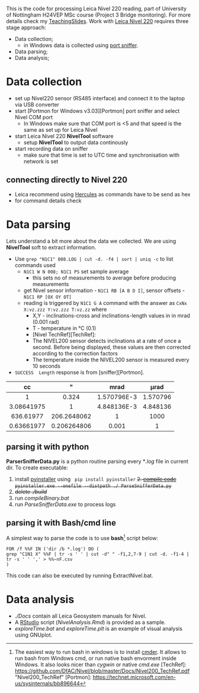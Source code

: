 
This is the code for processing Leica Nivel 220 reading, part of University of Nottingham H24VEP MSc course (Project 3 Bridge monitoring). For more details check my [TeachingSlides](https://github.com/DfAC/TeachingSlides/tree/master/H24VEP_Bridge).
Work with [Leica Nivel 220](http://leica-geosystems.com/products/levels/leica-nivel210_220) requires three stage approach:

* Data collection;
  * in Windows data is collected using [port sniffer](https://technet.microsoft.com/en-us/sysinternals/bb896644).
* Data parsing;
* Data analysis;


# Data collection

* set up  Nivel220 sensor (RS485 interface) and connect it to the laptop via USB converter
* start [Portmon for Windows v3.03][Portmon] port sniffer and select Nivel COM port
  * In Windows make sure that COM port is <5 and that speed is the same as set up for Leica Nivel
* start Leica Nivel 220 **NivelTool** software
  * setup **NivelTool** to output data continously
* start recording data on sniffer
  * make sure that time is set to UTC time and synchronisation with network is set

## connecting directly to Nivel 220

* Leica recommend using [Hercules](http://www.hw-group.com/products/hercules/index_en.html) as commands have to be send as hex
* for command details check

# Data parsing

Lets understand a bit more about the data we collected. We are using **NivelTool** soft to extract information.

* Use `grep "N1C1" 008.LOG | cut -d. -f4 | sort | uniq -c` to list commands used
  * `N1C1 W N 008; N1C1 PS` set sample average
    * this sets no of measurements to average before producing measurements
  * get Nivel sensor information - `N1C1 RB [A B D I]`, sensor offsets - `N1C1 RP [OX OY OT]`
  * reading is triggered by `N1C1 G A` command with the answer as `CxNx X:vz.zzz Y:vz.zzz T:vz.zz` where
    * X,Y - inclinations-cross and inclinations-length values in in mrad (0.001 rad)
    * T - temperature in °C (0.1)
    * [Nivel TechRef][TechRef]:
    * The NIVEL200 sensor detects inclinations at a rate of once a second. Before being displayed, these values are then corrected according to the correction factors
    * The temperature inside the NIVEL200 sensor is measured every 10 seconds
* `SUCCESS  Length` response is from [sniffer][Portmon].

cc | " | mrad | μrad
:-: |:-:| :-:  | :-:
1 | 0.324 | 1.570796E-3 | 1.570796
3.08641975 | 1 | 4.848136E-3 | 4.848136
636.61977 | 206.2648062 | 1 | 1000
0.63661977 | 0.206264806 | 0.001 | 1


## parsing it with python

**ParserSnifferData.py** is a python routine parsing every **.log* file in current dir. To create executable:

1. install [pyinstaller](https://github.com/pyinstaller/pyinstaller/) using ` pip install pyinstaller`
<s>2. [compile code](http://pyinstaller.readthedocs.io/en/latest/usage.html) `pyinstaller.exe --onefile --distpath ./ ParseSnifferData.py`
3. delete *./build*</s>
4. run *compileBinary.bat*
3. run *ParseSnifferData.exe* to process logs


## parsing it with Bash/cmd line

A simplest way to parse the code is to use **bash**[^1] script below:

```
FOR /f %%F IN ('dir /b *.log') DO (
grep "C1N1 X" %%F | tr -s ' ' | cut -d" " -f1,2,7-9 | cut -d. -f1-4 | tr -s ' ' ',' > %%~nF.csv
)
```
This code can also be executed by running ExtractNivel.bat.




# Data analysis

* *./Docs* contain all Leica Geosystem manuals for Nivel.
* A [RStudio](https://www.rstudio.com/) script (*NivelAnalysis.Rmd*) is provided as a sample.
* *exploreTime.bat* and *exploreTime.plt* is an example of visual analysis using GNUplot.



[^1]: The easiest way to run bash in windows is to install [cmder](http://cmder.net/). It allows to run bash from Windows cmd, or run native bash envorment inside Windows. It also looks nicer than *cygwin* or native *cmd.exe*
[TechRef]: https://github.com/DfAC/Nivel/blob/master/Docs/Nivel200_TechRef.pdf "Nivel200_TechRef"
[Portmon]: https://technet.microsoft.com/en-us/sysinternals/bb896644
